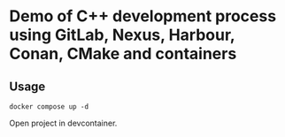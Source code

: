 # Demo of C++ development process using GitLab, Nexus, Harbour, Conan, CMake and containers

## Usage

```docker compose up -d```

Open project in devcontainer.
